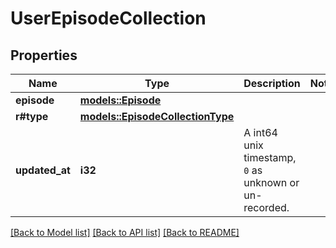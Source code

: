 # UserEpisodeCollection

## Properties

Name | Type | Description | Notes
------------ | ------------- | ------------- | -------------
**episode** | [**models::Episode**](Episode.md) |  | 
**r#type** | [**models::EpisodeCollectionType**](EpisodeCollectionType.md) |  | 
**updated_at** | **i32** | A int64 unix timestamp, `0` as unknown or un-recorded. | 

[[Back to Model list]](../README.md#documentation-for-models) [[Back to API list]](../README.md#documentation-for-api-endpoints) [[Back to README]](../README.md)


